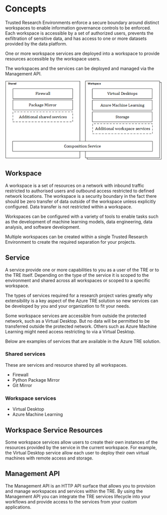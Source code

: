 # Concepts

Trusted Research Environments enforce a secure boundary around distinct workspaces to enable information governance controls to be enforced. Each workspace is accessible by a set of authorized users, prevents the exfiltration of sensitive data, and has access to one or more datasets provided by the data platform.

One or more workspace services are deployed into a workspace to provide resources accessible by the workspace users.

The workspaces and the services can be deployed and managed via the Management API.

![Concepts](./assets/treconcepts.png)

## Workspace

A workspace is a set of resources on a network with inbound traffic restricted to authorised users and outbound access restricted to defined network locations. The workspace is a security boundary in the fact there should be zero transfer of data outside of the workspace unless explicitly configured. Data transfer is not restricted within a workspace.

Workspaces can be configured with a variety of tools to enable tasks such as the development of machine learning models, data engineering, data analysis, and software development.

Multiple workspaces can be created within a single Trusted Research Environment to create the required separation for your projects.

## Service

A service provide one or more capabilities to you as a user of the TRE or to the TRE itself.  Depending on the type of the service it is scoped to the environment and shared across all workspaces or scoped to a specific workspace.

The types of services required for a research project varies greatly why extensibility is a key aspect of the Azure TRE solution so new services can be developed by you and your organization to fit your needs.

Some workspace services are accessible from outside the protected network, such as a Virtual Desktop. But no data will be permitted to be transferred outside the protected network. Others such as Azure Machine Learning might need access restricting to via a Virtual Desktop.

Below are examples of services that are available in the Azure TRE solution.

### Shared services

These are services and resource shared by all workspaces.

- Firewall
- Python Package Mirror
- Git Mirror

### Workspace services

- Virtual Desktop
- Azure Machine Learning

## Workspace Service Resources

Some workspace services allow users to create their own instances of the resources provided by the service in the current workspace. For example, the Virtual Desktop service allow each user to deploy their own virtual machines with remote access and storage.

## Management API

The Management API is an HTTP API surface that allows you to provision and manage workspaces and services within the TRE. By using the Management API you can integrate the TRE services lifecycle into your workflows and provide access to the services from your custom applications.
